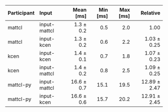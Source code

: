 | Participant | Input | Mean [ms] | Min [ms] | Max [ms] | Relative |
|:---|:---|---:|---:|---:|---:|
| mattcl | input-mattcl | 1.3 ± 0.2 | 0.5 | 2.0 | 1.00 |
| mattcl | input-kcen | 1.3 ± 0.2 | 0.6 | 2.2 | 1.03 ± 0.25 |
| kcen | input-kcen | 1.4 ± 0.1 | 0.7 | 1.8 | 1.07 ± 0.23 |
| kcen | input-mattcl | 1.4 ± 0.2 | 0.8 | 2.5 | 1.09 ± 0.25 |
| mattcl-py | input-mattcl | 16.6 ± 0.7 | 15.1 | 19.5 | 12.89 ± 2.47 |
| mattcl-py | input-kcen | 16.6 ± 0.6 | 15.7 | 20.2 | 12.91 ± 2.45 |
